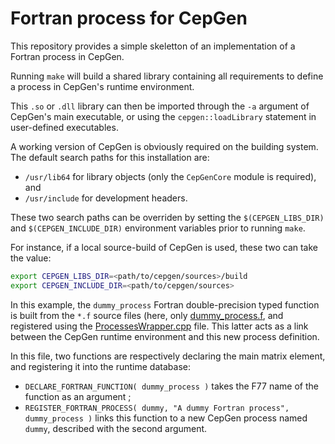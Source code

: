 # Fortran process for CepGen
This repository provides a simple skeletton of an implementation of a Fortran process in CepGen.

Running `make` will build a shared library containing all requirements to define a process in CepGen's runtime environment.

This `.so` or `.dll` library can then be imported through the `-a` argument of CepGen's main executable, or using the `cepgen::loadLibrary` statement in user-defined executables.

A working version of CepGen is obviously required on the building system.
The default search paths for this installation are:
* `/usr/lib64` for library objects (only the `CepGenCore` module is required), and
* `/usr/include` for development headers.

These two search paths can be overriden by setting the `$(CEPGEN_LIBS_DIR)` and `$(CEPGEN_INCLUDE_DIR)` environment variables prior to running `make`.

For instance, if a local source-build of CepGen is used, these two can take the value:
```bash
export CEPGEN_LIBS_DIR=<path/to/cepgen/sources>/build
export CEPGEN_INCLUDE_DIR=<path/to/cepgen/sources>
```

In this example, the `dummy_process` Fortran double-precision typed function is built from the `*.f` source files (here, only [dummy_process.f](dummy_process.f), and registered using the [ProcessesWrapper.cpp](ProcessesWrapper.cpp) file.
This latter acts as a link between the CepGen runtime environment and this new process definition.

In this file, two functions are respectively declaring the main matrix element, and registering it into the runtime database:
* `DECLARE_FORTRAN_FUNCTION( dummy_process )` takes the F77 name of the function as an argument ;
* `REGISTER_FORTRAN_PROCESS( dummy, "A dummy Fortran process", dummy_process )` links this function to a new CepGen process named `dummy`, described with the second argument.
